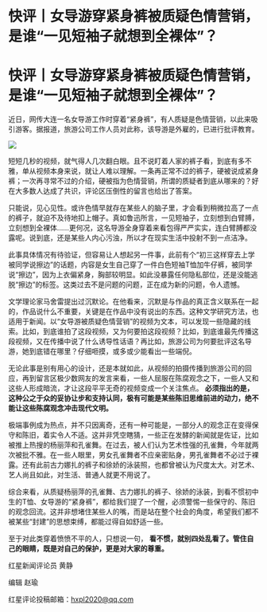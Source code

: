 # 快评丨女导游穿紧身裤被质疑色情营销，是谁“一见短袖子就想到全裸体”？

# 快评丨女导游穿紧身裤被质疑色情营销，是谁“一见短袖子就想到全裸体”？

近日，网传大连一名女导游工作时穿着“紧身裤”，有人质疑是色情营销，以此来吸引游客。据报道，旅游公司工作人员对此称，该导游是外雇的，已进行批评教育。

![](https://inews.gtimg.com/om_bt/Ovf-D3A1RfGb0iXNzsy5EDkX_SCSggSliRcVhbCtcx26sAA/1000)

短短几秒的视频，就气得人几次翻白眼。且不说盯着人家的裤子看，到底有多不雅，单从视频本身来说，就让人难以理解。一条再正常不过的裤子，硬被说成紧身裤；一次再寻常不过的介绍，硬被指为色情营销，所谓的质疑者到底从哪来的？好在大多数人达成了共识，评论区压倒性的留言也给出了答案。

只能说，见心见性。或许色情早就存在某些人的脑子里，才会看到稍微拉高了一点的裤子，就迫不及待地扣上帽子。真如鲁迅所言，一见短袖子，立刻想到白臂膊，立刻想到全裸体……更何况，这名导游全身穿着来看包得严严实实，连白臂膊都没露呢。说到底，还是某些人内心污浊，所以才在现实生活中投射不到一点洁净。

此事具体情况有待验证，但容易让人想起另一件事，此前有个“初三这样穿去上学被同学说擦边”的话题，内容是女生自己穿了一件白色短袖T恤加牛仔裤，被同学说“擦边”，因为上衣偏紧身，胸部较明显。如此没暴露任何隐私部位，还是没能逃脱“擦边”的标签。这类过去不是问题的问题，正在成为新的问题，令人遗憾。

文学理论家马舍雷提出过沉默论。在他看来，沉默是与作品的真正含义联系在一起的，作品说什么不重要，关键是在作品中没有说出的东西。这种文学研究方法，也适用于新闻。以“女导游被质疑色情营销”的视频为文本，可以发现一些隐藏的线索。比如，到底谁拍了这段视频，又为何要拍这段视频？比如，到底谁最先传播这段视频，又在传播中说了什么诱导性话语？再比如，旅游公司为何要批评这名导游，她到底错在哪里？仔细咂摸，或多或少能看出一些端倪。

无论此事是别有用心的设计，还是本就如此，从视频的拍摄传播到旅游公司的回应，再到留言区极少数网友的发言来看，一些人屈服在陈腐观念之下，一些人又和这些人形成暗流，才让这段平平无奇的视频变成一个关注焦点。
**必须指出的是，这种公之于众的妥协让步和支持认同，极有可能是某些陈旧思维前进的动力，绝不能让这些陈腐观念冲击现代文明。**

极端事例成为热点，并不只因离奇，还有一种可能是，一部分人的观念正在变得保守和陈旧，着实令人不适。这并非凭空瞎猜，一些正在发酵的新闻就是佐证，比如被推上热搜的杨丽萍和孔雀舞。在过去，被人们认为艺术性强的孔雀舞，今年就两次被批不雅。在一些人眼里，男女孔雀舞者不应亲密贴身，男孔雀舞者不必过于裸露。还有此前古力娜扎的裤子和徐娇的泳装照，也都曾被认为尺度太大。对艺术、艺人尚且如此，对生活、普通人就更不用说了。

综合来看，从质疑杨丽萍的孔雀舞、古力娜扎的裤子、徐娇的泳装，到看不惯初中生的T恤、女导游的“紧身裤”，都给我们提了一个醒，必须警惕一些保守的、陈旧的观念回流。这并非想堵住某些人的嘴，而是站在整个社会的角度，希望我们都不被某些“封建”的思想束缚，都能过得自如舒适一些。

至于对此类穿着愤愤不平的人，只想说一句， **看不惯，就别四处乱看了。管住自己的眼睛，既是对自己的保护，更是对大家的尊重。**

红星新闻评论员 黄静

编辑 赵瑜

红星评论投稿邮箱：hxpl2020@qq.com

